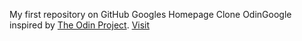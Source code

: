 My first repository on GitHub
Googles Homepage Clone
OdinGoogle inspired by [The Odin Project](http://www.theodinproject.com/web-development-101/html-css).
[Visit](http://htmlpreview.github.io/?https://github.com/mrabiola/playground/blob/master/the_odin_project/OdinGoogle/index.html)